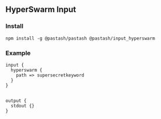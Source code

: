 ## HyperSwarm Input

### Install
```
npm install -g @pastash/pastash @pastash/input_hyperswarm
```

### Example

```
input {
  hyperswarm {
    path => supersecretkeyword
  }
}


output {
  stdout {}
}
```
